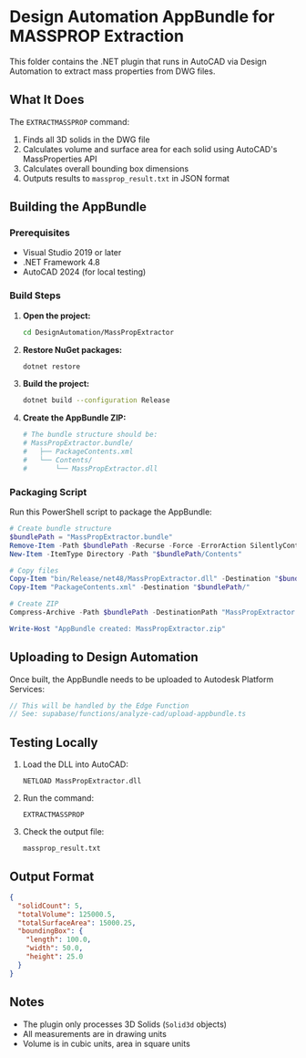 # Design Automation AppBundle for MASSPROP Extraction

This folder contains the .NET plugin that runs in AutoCAD via Design Automation to extract mass properties from DWG files.

## What It Does

The `EXTRACTMASSPROP` command:
1. Finds all 3D solids in the DWG file
2. Calculates volume and surface area for each solid using AutoCAD's MassProperties API
3. Calculates overall bounding box dimensions
4. Outputs results to `massprop_result.txt` in JSON format

## Building the AppBundle

### Prerequisites
- Visual Studio 2019 or later
- .NET Framework 4.8
- AutoCAD 2024 (for local testing)

### Build Steps

1. **Open the project:**
   ```bash
   cd DesignAutomation/MassPropExtractor
   ```

2. **Restore NuGet packages:**
   ```bash
   dotnet restore
   ```

3. **Build the project:**
   ```bash
   dotnet build --configuration Release
   ```

4. **Create the AppBundle ZIP:**
   ```bash
   # The bundle structure should be:
   # MassPropExtractor.bundle/
   #   ├── PackageContents.xml
   #   └── Contents/
   #       └── MassPropExtractor.dll
   ```

### Packaging Script

Run this PowerShell script to package the AppBundle:

```powershell
# Create bundle structure
$bundlePath = "MassPropExtractor.bundle"
Remove-Item -Path $bundlePath -Recurse -Force -ErrorAction SilentlyContinue
New-Item -ItemType Directory -Path "$bundlePath/Contents"

# Copy files
Copy-Item "bin/Release/net48/MassPropExtractor.dll" -Destination "$bundlePath/Contents/"
Copy-Item "PackageContents.xml" -Destination "$bundlePath/"

# Create ZIP
Compress-Archive -Path $bundlePath -DestinationPath "MassPropExtractor.zip" -Force

Write-Host "AppBundle created: MassPropExtractor.zip"
```

## Uploading to Design Automation

Once built, the AppBundle needs to be uploaded to Autodesk Platform Services:

```javascript
// This will be handled by the Edge Function
// See: supabase/functions/analyze-cad/upload-appbundle.ts
```

## Testing Locally

1. Load the DLL into AutoCAD:
   ```
   NETLOAD MassPropExtractor.dll
   ```

2. Run the command:
   ```
   EXTRACTMASSPROP
   ```

3. Check the output file:
   ```
   massprop_result.txt
   ```

## Output Format

```json
{
  "solidCount": 5,
  "totalVolume": 125000.5,
  "totalSurfaceArea": 15000.25,
  "boundingBox": {
    "length": 100.0,
    "width": 50.0,
    "height": 25.0
  }
}
```

## Notes

- The plugin only processes 3D Solids (`Solid3d` objects)
- All measurements are in drawing units
- Volume is in cubic units, area in square units
